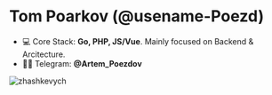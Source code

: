<h1>Tom Poarkov (@usename-Poezd)</h1>

- 💻 Core Stack: **Go, PHP, JS/Vue**. Mainly focused on Backend & Arcitecture.
- 👨‍💻 Telegram: **@Artem_Poezdov**

<p>&nbsp;<img align="left" src="https://github-readme-stats.vercel.app/api?username=usename-Poezd&show_icons=true&hide_title=true" alt="zhashkevych" /></p>
